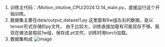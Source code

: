 1. 训练主代码：/Motion_intutive_CPU/2024.12.14_main.py，直接运行这个开始训练。
2. 数据集主要在data/output_dataset1.py  这里面有6w组左右的数据，是以tensor形式存储的py文件。
   由于比较大，训练直接加载有可能现存不够。我现在做法是取前1w组，保存成.pt文件，训练时用torch加载。
3. 数据集构成
![image](https://github.com/user-attachments/assets/4e73a72e-b69d-4e91-b41b-835d7c87c80e)
